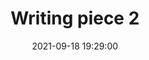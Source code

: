 ---
layout: page
title: "Writing piece 2"
description: Description of writing piece 2
outlet: Wikipedia
date: "2021-09-18 19:29:00"
redirect: https://en.wikipedia.org/wiki/Writing
img: 
importance: 2
category: features
---